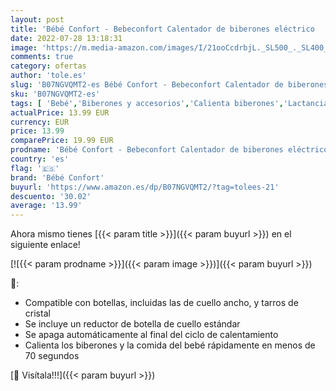 ```yaml
---
layout: post
title: 'Bébé Confort - Bebeconfort Calentador de biberones eléctrico   calienta los biberones y la comida del bebé en 70 segundos  blanco con verde'
date: 2022-07-28 13:18:31
image: 'https://m.media-amazon.com/images/I/21ooCcdrbjL._SL500_._SL400_.jpg'
comments: true
category: ofertas
author: 'tole.es'
slug: 'B07NGVQMT2-es Bébé Confort - Bebeconfort Calentador de biberones...'
sku: 'B07NGVQMT2-es'
tags: [ 'Bebé','Biberones y accesorios','Calienta biberones','Lactancia y alimentación','bebé','biberones','bébé','bébé confort','confort','🇪🇸', ]
actualPrice: 13.99 EUR
currency: EUR
price: 13.99
comparePrice: 19.99 EUR
prodname: 'Bébé Confort - Bebeconfort Calentador de biberones eléctrico   calienta los biberones y la comida del bebé en 70 segundos  blanco con verde'
country: 'es'
flag: '🇪🇸'
brand: 'Bébé Confort'
buyurl: 'https://www.amazon.es/dp/B07NGVQMT2/?tag=tolees-21'
descuento: '30.02'
average: '13.99'
---
```


Ahora mismo tienes [{{< param title >}}]({{< param buyurl >}}) en el siguiente enlace!

[![{{< param prodname >}}]({{< param image >}})]({{< param buyurl >}})

🔎:

- Compatible con botellas, incluidas las de cuello ancho, y tarros de cristal
- Se incluye un reductor de botella de cuello estándar
- Se apaga automáticamente al final del ciclo de calentamiento
- Calienta los biberones y la comida del bebé rápidamente en menos de 70 segundos

[🛒 Visítala!!!]({{< param buyurl >}})
